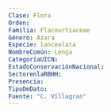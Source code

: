 ```yaml
---
Clase: Flora
Orden: 
Familia: Flacourtiaceae
Género: Azara
Especie: lanceolata
NombreComún: Lenga
CategoríaUICN: 
EstadoConservaciónNacional: 
SectorenlaRBHH: 
Presencia: 
TipoDeDato: 
Fuente: "C. Villagran"
---
```

